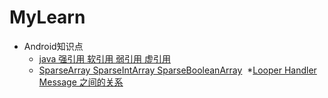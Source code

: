 # MyLearn
* Android知识点
    * [java 强引用 软引用 弱引用 虚引用](http://blog.csdn.net/lengyuhong/article/details/6398184)
    * [SparseArray SparseIntArray SparseBooleanArray](http://www.lxway.com/42920216.htm)  
    *[Looper Handler Message 之间的关系](http://blog.csdn.net/lmj623565791/article/details/38377229)  
